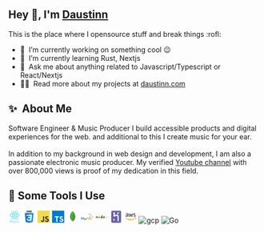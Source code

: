 <h2>Hey 👋, I'm <a href="https://daustinn.com" >Daustinn</a></h2>
This is the place where I opensource stuff and break things :rofl:

- 🔭 &nbsp;I’m currently working on something cool :wink:
- 🌱 &nbsp;I’m currently learning Rust, Nextjs
- 💬 &nbsp;Ask me about anything related to Javascript/Typescript or React/Nextjs
- 👨‍💻 &nbsp;Read more about my projects at [daustinn.com](https://daustinn.com/#projects)
<h2>✨&nbsp; About Me</h2>
Software Engineer & Music Producer
I build accessible products and digital experiences for the web. and additional to this I create music for your ear.
<br/>
<br/>
In addition to my background in web design and development, I am also a passionate electronic music producer. My verified <a href="https://univercel.com.pe/">Youtube channel</a> with over 800,000 views is proof of my dedication in this field.
<h2>🚀 Some Tools I Use</h2>
<p align="left">
<img src="https://raw.githubusercontent.com/devicons/devicon/master/icons/react/react-original-wordmark.svg" alt="react" width="25" height="25" />


<img src="https://raw.githubusercontent.com/devicons/devicon/master/icons/css3/css3-original-wordmark.svg" alt="css3" width="25" height="25" />


<img src="https://raw.githubusercontent.com/devicons/devicon/master/icons/javascript/javascript-original.svg" alt="javascript" width="25" height="25" />
<img src="https://raw.githubusercontent.com/devicons/devicon/master/icons/typescript/typescript-original.svg" alt="typescript" width="25" height="25" />

<img src="https://raw.githubusercontent.com/devicons/devicon/master/icons/mongodb/mongodb-original.svg" alt="mongodb" width="25" height="25" />
<img src="https://raw.githubusercontent.com/devicons/devicon/master/icons/mysql/mysql-original-wordmark.svg" alt="mysql" width="25" height="25" />

<img src="https://raw.githubusercontent.com/devicons/devicon/master/icons/nodejs/nodejs-original-wordmark.svg" alt="nodejs" width="25" height="25" />



<img src="https://raw.githubusercontent.com/devicons/devicon/master/icons/heroku/heroku-plain.svg" alt="heroku" width="25" height="25" />

<img src="https://raw.githubusercontent.com/github/explore/80688e429a7d4ef2fca1e82350fe8e3517d3494d/topics/aws/aws.png" alt="aws" width="25" height="25" />
<img src="https://www.vectorlogo.zone/logos/google_cloud/google_cloud-icon.svg" alt="gcp" width="25" height="25" />

<img src="https://cdn.jsdelivr.net/gh/devicons/devicon/icons/go/go-original.svg" alt="Go" width="25" height="25" />
</p>
